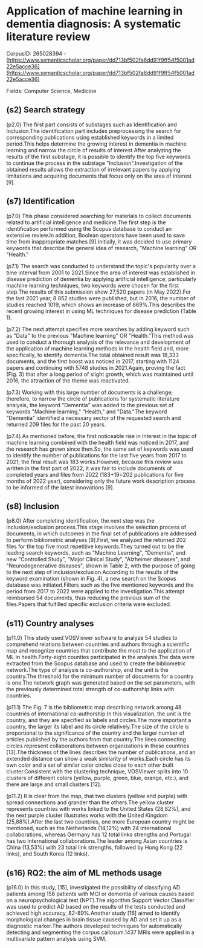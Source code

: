 # Application of machine learning in dementia diagnosis: A systematic literature review

CorpusID: 265028394 - [https://www.semanticscholar.org/paper/dd713bf502fa6dd91f9ff54f5001ad22e5acce36](https://www.semanticscholar.org/paper/dd713bf502fa6dd91f9ff54f5001ad22e5acce36)

Fields: Computer Science, Medicine

## (s2) Search strategy
(p2.0) The first part consists of substages such as Identification and Inclusion.The identification part includes preprocessing the search for corresponding publications using established keywords in a limited period.This helps determine the growing interest in dementia in machine learning and narrow the circle of results of interest.After analyzing the results of the first substage, it is possible to identify the top five keywords to continue the process in the substage "Inclusion".Investigation of the obtained results allows the extraction of irrelevant papers by applying limitations and acquiring documents that focus only on the area of interest [9].
## (s7) Identification
(p7.0) This phase considered searching for materials to collect documents related to artificial intelligence and medicine.The first step is the identification performed using the Scopus database to conduct an extensive review.In addition, Boolean operators have been used to save time from inappropriate matches [9].Initially, it was decided to use primary keywords that describe the general idea of research, "Machine learning" OR "Health."

(p7.1) The search was conducted to understand the topic's popularity over a time interval from 2001 to 2021.Since the area of interest was established in disease prediction of dementia by applying artificial intelligence, particularly machine learning techniques, two keywords were chosen for the first step.The results of this submission show 27,520 papers (in May 2022).For the last 2021 year, 8 852 studies were published, but in 2016, the number of studies reached 1019, which shows an increase of 869%.This describes the recent growing interest in using ML techniques for disease prediction (Table 1).

(p7.2) The next attempt specifies more searches by adding keyword such as "Data" to the previous "Machine learning" OR "Health."This method was used to conduct a thorough analysis of the relevance and development of the application of machine learning methods in the health field and, more specifically, to identify dementia.The total obtained result was 18,333 documents, and the first boost was noticed in 2017, starting with 1124 papers and continuing with 5748 studies in 2021.Again, proving the fact (Fig. 3) that after a long period of slight growth, which was maintained until 2016, the attraction of the theme was reactivated.

(p7.3) Working with this large number of documents is a challenge; therefore, to narrow the circle of publications for systematic literature analysis, the keyword "Dementia" was added to the previous set of keywords "Machine learning," "Health," and "Data."The keyword "Dementia" identified a necessary sector of the requested search and returned 209 files for the past 20 years.

(p7.4) As mentioned before, the first noticeable rise in interest in the topic of machine learning combined with the health field was noticed in 2017, and the research has grown since then.So, the same set of keywords was used to identify the number of publications for the last five years from 2017 to 2021; the final result was 183 works.However, because this review was written in the first part of 2022, it was fair to include documents of completed years and files from 2022 (183+19=202 publications for five months of 2022 year), considering only the future work description process to be informed of the latest innovations [9].
## (s8) Inclusion
(p8.0) After completing identification, the next step was the inclusion/exclusion process.This stage involves the selection process of documents, in which outcomes in the final set of publications are addressed to perform bibliometric analyses [9].First, we analyzed the returned 202 files for the top five most repetitive keywords.They turned out to be the leading search keywords, such as "Machine   Learning", "Dementia", and new "Controlled Study", "Major Clinical Study", "Alzheimer diseases", and "Neurodegenerative diseases", shown in Table 2, with the purpose of going to the next step of inclusion/exclusion.According to the results of the keyword examination (shown in Fig. 4), a new search on the Scopus database was initiated.Filters such as the five mentioned keywords and the period from 2017 to 2022 were applied to the investigation.This attempt reimbursed 54 documents, thus reducing the previous sum of the files.Papers that fulfilled specific exclusion criteria were excluded.
## (s11) Country analyses
(p11.0) This study used VOSViewer software to analyze 54 studies to comprehend relations between countries and authors through a scientific map and recognize countries that contribute the most to the application of ML in health.Forty-eight counties participated in the analysis.The data were extracted from the Scopus database and used to create the bibliometric network.The type of analysis is co-authorship, and the unit is the country.The threshold for the minimum number of documents for a country is one.The network graph was generated based on the set parameters, with the previously determined total strength of co-authorship links with countries.

(p11.1) The Fig. 7 is the bibliometric map describing network among 48 countries of international co-authorship.In this visualization, the unit is the country, and they are specified as labels and circles.The more important a country, the larger its label and its circle relatively.The size of the circle is proportional to the significance of the country and the larger number of articles published by the authors from that country.The lines connecting circles represent collaborations between organizations in these countries [13].The thickness of the lines describes the number of publications, and an extended distance can show a weak similarity of works.Each circle has its own color and a set of similar color circles close to each other built cluster.Consistent with the clustering technique, VOSViewer splits into 10 clusters of different colors (yellow, purple, green, blue, orange, etc.), and there are large and small clusters [12].

(p11.2) It is clear from the map, that two clusters (yellow and purple) with spread connections and grander than the others.The yellow cluster represents countries with works linked to the United States (28,82%), and the next purple cluster illustrates works with the United Kingdom (25,88%).After the last two countries, one more European country might be mentioned, such as the Netherlands (14,12%) with 24 international collaborations, whereas Germany has 12 total links strengths and Portugal has two international collaborations.The leader among Asian countries is China (13,53%) with 23 total link strengths, followed by Hong Kong (22 links), and South Korea (12 links).
## (s16) RQ2: the aim of ML methods usage
(p16.0) In this study, [15], investigated the possibility of classifying AD patients among 158 patients with MCI or dementia of various causes based on a neuropsychological test (NPT).The algorithm Support Vector Classifier was used to predict AD based on the results of the tests conducted and achieved high accuracy, 82-89%.Another study [16] aimed to identify morphological changes in brain tissue caused by AD and set it up as a diagnostic marker.The authors developed techniques for automatically detecting and segmenting the corpus callosum.1437 MRIs were applied in a multivariate pattern analysis using SVM.
